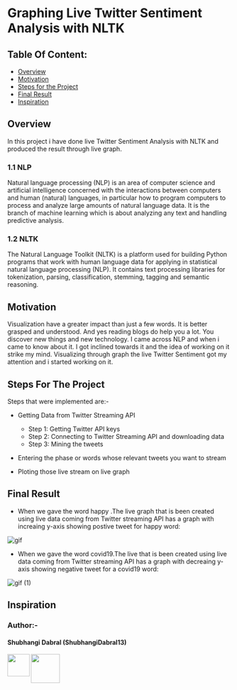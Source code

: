 
# Graphing Live Twitter Sentiment Analysis with NLTK

## Table Of Content:
* [Overview](https://github.com/ShubhangiDabral13/NLP-through-NLTK#Overview)
* [Motivation](https://github.com/ShubhangiDabral13/NLP-through-NLTK#Motivation)
* [Steps for the Project](https://github.com/ShubhangiDabral13/NLP-through-NLTK#Steps-For-The-Project)
* [Final Result](https://github.com/ShubhangiDabral13/NLP-through-NLTK#Final-Result)
* [Inspiration](https://github.com/ShubhangiDabral13/NLP-through-NLTK#Inspiration)

## Overview
In this project i have done live Twitter Sentiment Analysis with NLTK and produced the result through live graph.

### 1.1 NLP

Natural language processing (NLP) is an area of computer science and artificial intelligence concerned with the interactions between computers and human (natural) languages, in particular how to program computers to process and analyze large amounts of natural language data. It is the branch of machine learning which is about analyzing any text and handling predictive analysis.

### 1.2 NLTK

The Natural Language Toolkit (NLTK) is a platform used for building Python programs that work with human language data for applying in statistical natural language processing (NLP). It contains text processing libraries for tokenization, parsing, classification, stemming, tagging and semantic reasoning.

## Motivation 
Visualization have a greater impact than just a few words. It is better grasped and understood.
And yes reading blogs do help you a lot. You discover new things and new technology. I came across NLP and when i came to know about it. I got inclined towards it and the idea of working on it strike my mind. Visualizing through graph the live Twitter Sentiment got my attention and i started working on it.

## Steps For The Project

Steps that were implemented are:-

*  Getting Data from Twitter Streaming API
   * Step 1: Getting Twitter API keys
   * Step 2: Connecting to Twitter Streaming API and downloading data
   * Step 3: Mining the tweets
   
* Entering the phase or words whose relevant tweets you want to stream

* Ploting those live stream on live graph

## Final Result

* When we gave the word happy .The live graph that is been created using live data coming from Twitter streaming API has a graph with increaing y-axis showing postive tweet for happy word:

![gif](https://user-images.githubusercontent.com/44902363/83642870-fde86a00-a5cc-11ea-83d0-a791ea505d35.gif)

* When we gave the word covid19.The live that is been created using live data coming from Twitter streaming API has a graph with decreaing y-axis showing negative tweet for a covid19 word:

![gif (1)](https://user-images.githubusercontent.com/44902363/83645103-b1eaf480-a5cf-11ea-8520-56f834dd0a19.gif)


## Inspiration

### Author:-

#### Shubhangi Dabral (ShubhangiDabral13)
<a href="https://twitter.com/Shubhi_Dabral"><img 
src="https://news.wjct.org/sites/wjct/files/styles/medium/public/201407/v65oai7fxn47qv9nectx.png" align="left" height="50" width="50" ></a>
<a href="https://www.linkedin.com/in/shubhangi-dabral-b79705145/"><img src="https://cdn2.iconfinder.com/data/icons/simple-social-media-shadow/512/14-512.png" align="left" height="65" width="65" ></a>


